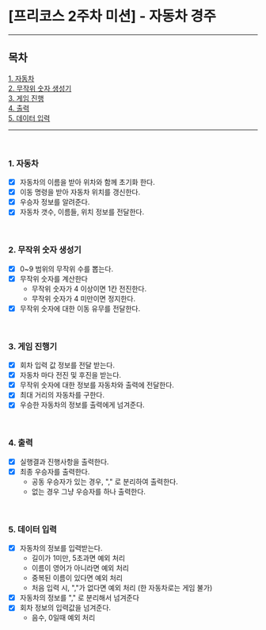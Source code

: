 # [프리코스 2주차 미션] - 자동차 경주

----------------------------------

## 목차

[1. 자동차](#1-자동차)
<br>
[2. 무작위 숫자 생성기](#2-무작위-숫자-생성기)
<br>
[3. 게임 진행](#3-게임-진행기)
<br>
[4. 출력](#4-출력)
<br>
[5. 데이터 입력](#5-데이터-입력)

----------------------------------
<br>

### 1. 자동차

- [X] 자동차의 이름을 받아 위차와 함께 초기화 한다.
- [X] 이동 명령을 받아 자동차 위치를 갱신한다.
- [X] 우승자 정보를 알려준다.
- [X] 자동차 갯수, 이름들, 위치 정보를 전달한다.

<br>

### 2. 무작위 숫자 생성기

- [X] 0~9 범위의 무작위 수를 뽑는다.
- [X] 무작위 숫자를 계산한다
    - 무작위 숫자가 4 이상이면 1칸 전진한다.
    - 무작위 숫자가 4 미만이면 정지한다.
- [X] 무작위 숫자에 대한 이동 유무를 전달한다.

<br>


### 3. 게임 진행기

- [X] 회차 입력 값 정보를 전달 받는다.
- [X] 자동차 마다 전진 및 후진을 받는다.
- [X] 무작위 숫자에 대한 정보를 자동차와 출력에 전달한다.
- [X] 최대 거리의 자동차를 구한다.
- [X] 우승한 자동차의 정보를 출력에게 넘겨준다.

<br>

### 4. 출력

- [X] 실행결과 진행사항을 출력한다.
- [X] 최종 우승자를 출력한다.
    - 공동 우승자가 있는 경우, "," 로 분리하여 출력한다.
    - 없는 경우 그냥 우승자를 하나 출력한다.

<br>

### 5. 데이터 입력

- [X] 자동차의 정보를 입력받는다.
    - 길이가 1미만, 5초과면 예외 처리
    - 이름이 영어가 아니라면 예외 처리
    - 중복된 이름이 있다면 예외 처리
    - 처음 입력 시, ","가 없다면 예외 처리 (한 자동차로는 게임 불가)
- [X] 자동차의 정보를 "," 로 분리해서 넘겨준다
- [X] 회차 정보의 입력값을 넘겨준다.
    - 음수, 0일때 예외 처리